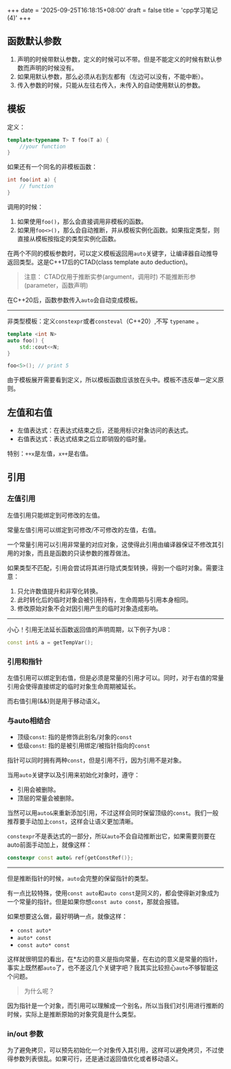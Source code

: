 +++
date = '2025-09-25T16:18:15+08:00'
draft = false
title = 'cpp学习笔记(4)'
+++

## 函数默认参数

1. 声明的时候带默认参数，定义的时候可以不带。但是不能定义的时候有默认参数而声明的时候没有。
2. 如果用默认参数，那么必须从右到左都有（左边可以没有，不能中断）。
3. 传入参数的时候，只能从左往右传入，未传入的自动使用默认的参数。

## 模板

定义：

```cpp
template<typename T> T foo(T a) {
    //your function
}
```

如果还有一个同名的非模板函数：

```cpp
int foo(int a) {
    // function
}
```

调用的时候：

1. 如果使用`foo()`，那么会直接调用非模板的函数。
2. 如果用`foo<>()`，那么会自动推断，并从模板实例化函数。如果指定类型，则直接从模板按指定的类型实例化函数。

在两个不同的模板参数时，可以定义模板返回用`auto`关键字，让编译器自动推导返回类型。这是C++17后的CTAD(class template auto deduction)。

> 注意：
> CTAD仅用于推断实参(argument，调用时)
> 不能推断形参(parameter，函数声明)

在C++20后，函数参数传入`auto`会自动变成模板。

---

非类型模板：定义`constexpr`或者`consteval`（C++20）,不写 `typename` 。

```cpp
template <int N>
auto foo() {
    std::cout<<N;
}

foo<5>(); // print 5
```

由于模板展开需要看到定义，所以模板函数应该放在头中。模板不违反单一定义原则。

## 左值和右值

- 左值表达式：在表达式结束之后，还能用标识对象访问的表达式。
- 右值表达式：表达式结束之后立即销毁的临时量。

特别：`++x`是左值，`x++`是右值。

## 引用

### 左值引用

左值引用只能绑定到可修改的左值。

常量左值引用可以绑定到可修改/不可修改的左值，右值。

一个常量引用可以引用非常量的对应对象，这使得此引用由编译器保证不修改其引用的对象，而且是函数的只读参数的推荐做法。

如果类型不匹配，引用会尝试将其进行隐式类型转换，得到一个临时对象。需要注意：

1. 只允许数值提升和非窄化转换。
2. 此时转化后的临时对象会被引用持有，生命周期与引用本身相同。
3. 修改原始对象不会对因引用产生的临时对象造成影响。

---

小心！引用无法延长函数返回值的声明周期，以下例子为UB：

```cpp
const int& a = getTempVar();
```

### 引用和指针

左值引用可以绑定到右值，但是必须是常量的引用才可以。同时，对于右值的常量引用会使得直接绑定的临时对象生命周期被延长。

而右值引用(&&)则是用于移动语义。

### 与auto相结合

- 顶级`const`: 指的是修饰此别名/对象的`const`
- 低级`const`: 指的是被引用绑定/被指针指向的`const`

指针可以同时拥有两种`const`，但是引用不行，因为引用不是对象。

当用`auto`关键字以及引用来初始化对象时，遵守：

- 引用会被删除。
- 顶层的常量会被删除。

当然可以用`auto&`来重新添加引用，不过这样会同时保留顶级的`const`。我们一般推荐要手动加上`const`，这样会让语义更加清晰。

`constexpr`不是表达式的一部分，所以`auto`不会自动推断出它，如果需要则要在auto前面手动加上，就像这样：

```cpp
constexpr const auto& ref{getConstRef()};
```

---

但是推断指针的时候，`auto`会完整的保留指针的类型。

有一点比较特殊，使用`const auto`和`auto const`是同义的，都会使得新对象成为一个常量的指针。但是如果你想`const auto const`，那就会报错。

如果想要这么做，最好明确一点，就像这样：

- `const auto*`
- `auto* const`
- `const auto* const`

这样就很明显的看出，在*左边的意义是指向常量，在右边的意义是常量的指针，事实上既然都`auto`了，也不差这几个关键字吧？我其实比较担心`auto`不够智能这个问题。

> 为什么呢？

因为指针是一个对象，而引用可以理解成一个别名，所以当我们对引用进行推断的时候，实际上是推断原始的对象究竟是什么类型。

### in/out 参数

为了避免拷贝，可以预先初始化一个对象传入其引用，这样可以避免拷贝，不过使得参数列表很乱。如果可行，还是通过返回值优化或者移动语义。